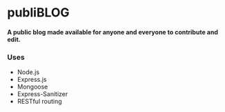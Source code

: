 # publiBLOG
#### A public blog made available for anyone and everyone to contribute and edit.

### Uses
* Node.js
* Express.js
* Mongoose
* Express-Sanitizer
* RESTful routing

